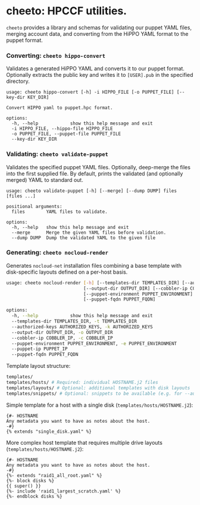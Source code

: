 # cheeto: HPCCF utilities.

`cheeto` provides a library and schemas for validating our puppet
YAML files, merging account data, and converting from the HiPPO
YAML format to the puppet format.

### Converting: `cheeto hippo-convert`

Validates a generated HiPPO YAML and converts it to our puppet format.
Optionally extracts the public key and writes it to `[USER].pub` in the
specified directory.

    usage: cheeto hippo-convert [-h] -i HIPPO_FILE [-o PUPPET_FILE] [--key-dir KEY_DIR]

    Convert HIPPO yaml to puppet.hpc format.

    options:
      -h, --help            show this help message and exit
      -i HIPPO_FILE, --hippo-file HIPPO_FILE
      -o PUPPET_FILE, --puppet-file PUPPET_FILE
      --key-dir KEY_DIR

### Validating: `cheeto validate-puppet`

Validates the specified puppet YAML files.
Optionally, deep-merge the files into the first supplied file.
By default, prints the validated (and optionally merged) YAML
to standard out.

    usage: cheeto validate-puppet [-h] [--merge] [--dump DUMP] files [files ...]

    positional arguments:
      files        YAML files to validate.

    options:
      -h, --help   show this help message and exit
      --merge      Merge the given YAML files before validation.
      --dump DUMP  Dump the validated YAML to the given file

### Generating: `cheeto nocloud-render`

Generates `nocloud-net` installation files combining a base template with disk-specific layouts defined on a per-host basis.

```bash
usage: cheeto nocloud-render [-h] [--templates-dir TEMPLATES_DIR] [--authorized-keys AUTHORIZED_KEYS]
                             [--output-dir OUTPUT_DIR] [--cobbler-ip COBBLER_IP]
                             [--puppet-environment PUPPET_ENVIRONMENT] [--puppet-ip PUPPET_IP]
                             [--puppet-fqdn PUPPET_FQDN]

options:
  -h, --help            show this help message and exit
  --templates-dir TEMPLATES_DIR, -t TEMPLATES_DIR
  --authorized-keys AUTHORIZED_KEYS, -k AUTHORIZED_KEYS
  --output-dir OUTPUT_DIR, -o OUTPUT_DIR
  --cobbler-ip COBBLER_IP, -c COBBLER_IP
  --puppet-environment PUPPET_ENVIRONMENT, -e PUPPET_ENVIRONMENT
  --puppet-ip PUPPET_IP
  --puppet-fqdn PUPPET_FQDN
```

Template layout structure:
```bash
templates/
templates/hosts/ # Required: individual HOSTNAME.j2 files
templates/layouts/ # Optional: additional templates with disk layouts
templates/snippets/ # Optional: snippets to be available (e.g. for --authorized-keys)
```

Simple template for a host with a single disk (`templates/hosts/HOSTNAME.j2`):
```jinja
{#- HOSTNAME
Any metadata you want to have as notes about the host.
-#}
{% extends "single_disk.yaml" %}
```

More complex host template that requires multiple drive layouts  (`templates/hosts/HOSTNAME.j2`):
```jinja
{#- HOSTNAME
Any metadata you want to have as notes about the host.
-#}
{%- extends "raid1_all_root.yaml" %}
{%- block disks %}
{{ super() }}
{%- include 'raid1_largest_scratch.yaml' %}
{%- endblock disks %}
```
